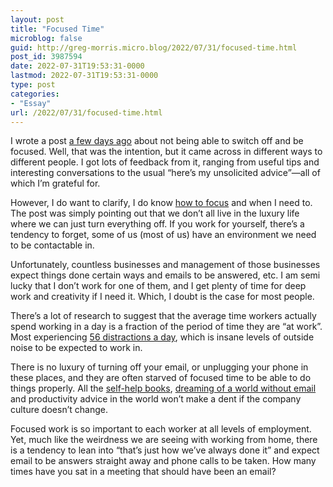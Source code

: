 ```yaml
---
layout: post
title: "Focused Time"
microblog: false
guid: http://greg-morris.micro.blog/2022/07/31/focused-time.html
post_id: 3987594
date: 2022-07-31T19:53:31-0000
lastmod: 2022-07-31T19:53:31-0000
type: post
categories:
- "Essay"
url: /2022/07/31/focused-time.html
---
```

<p>I wrote a post <a href="https://micro.gregmorris.co.uk/2022/07/27/my-life-doesnt.html">a few days ago</a> about not being able to switch off and be focused. Well, that was the intention, but it came across in different ways to different people. I got lots of feedback from it, ranging from useful tips and interesting conversations to the usual “here’s my unsolicited advice”—all of which I’m grateful for.</p><p>However, I do want to clarify, I do know <a href="https://gregmorris.co.uk/blog/going-deeper/">how to focus</a> and when I need to. The post was simply pointing out that we don’t all live in the luxury life where we can just turn everything off. If you work for yourself, there’s a tendency to forget, some of us (most of us) have an environment we need to be contactable in.</p><p>Unfortunately, countless businesses and management of those businesses expect things done certain ways and emails to be answered, etc. I am semi lucky that I don’t work for one of them, and I get plenty of time for deep work and creativity if I need it. Which, I doubt is the case for most people.</p><p>There’s a lot of research to suggest that the average time workers actually spend working in a day is a fraction of the period of time they are “at work”. Most experiencing <a href="https://clockify.me/blog/productivity/workplace-distractions/">56 distractions a day</a>, which is insane levels of outside noise to be expected to work in.</p><p>There is no luxury of turning off your email, or unplugging your phone in these places, and they are often starved of focused time to be able to do things properly. All the <a href="https://www.nirandfar.com/indistractable/">self-help books</a>, <a href="https://www.calnewport.com/books/a-world-without-email/">dreaming of a world without email</a> and productivity advice in the world won’t make a dent if the company culture doesn’t change.</p><p>Focused work is so important to each worker at all levels of employment. Yet, much like the weirdness we are seeing with working from home, there is a tendency to lean into “that’s just how we’ve always done it” and expect email to be answers straight away and phone calls to be taken. How many times have you sat in a meeting that should have been an email?</p>
